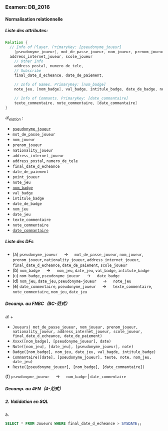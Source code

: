 ### Examen: DB_2016

#### Normalisation relationnelle

##### Liste des attributes:

```java
Relation {
  // Info of Player. PrimaryKey: [pseudonyme_joueur]
	[pseudonyme_joueur], mot_de_passe_joueur, nom_joueur, prenom_joueur, nationality_joueur, 
  address_internet_joueur, scole_joueur
	// Other Info
	address_postal, numero_de_tele,
	// Subscribe
	final_date_d_echeance, date_de_paiement,
  
	// Info of Games. PrimaryKey: [nom_badge]
	note_jeu, [nom_badge], val_badge, intitule_badge, date_de_badge, nom_jeu, date_jeu,

	// Info of Commants. PrimaryKey: [date_commantaire]
	texte_commentaire, note_commentaire, [date_commantaire]
}
```

$\mathcal{R}_{elation}$ :

- <u>`pseudonyme_joueur`</u>
- `mot_de_passe_joueur`
- `nom_joueur`
- `prenom_joueur`
- `nationality_joueur`
- `address_internet_joueur`
- `address_postal`, `numero_de_tele`
- `final_date_d_echeance`
- `date_de_paiement`
- `point_joueur`
- `note_jeu`
- <u>`nom_badge`</u>
- `val_badge`
- `intitule_badge`
- `date_de_badge`
- `nom_jeu`
- `date_jeu`
- `texte_commentaire`
- `note_commentaire`
- <u>`date_commantaire`</u>



##### Liste des DFs

- (a) `pseudonyme_joueur` $\quad \to \quad$ `mot_de_passe_joueur`, `nom_joueur`, `prenom_joueur`, `nationality_joueur`, `address_internet_joueur`, `final_date_d_echeance`, `date_de_paiement`, `scole_joueur`
- (b) `nom_badge` $\quad \to \quad$ `nom_jeu`, `date_jeu`, `val_badge`, `intitule_badge`
- (c) `nom_badge`, `pseudonyme_joueur` $\quad \to \quad$ `date_badge`
- (d) `nom_jeu`, `date_jeu`, `pseudonyme-joueur` $\quad \to \quad$ `note_jeu`
- (e) `date_commentaire`, `pseudonyme_joueur` $\quad \to \quad$ `texte_commentaire`, `note_commentaire`, `nom_jeu`, `date_jeu`





##### Decamp. au FNBC（BC-范式）

$\mathcal{R}$ + 

- `Joueurs( mot_de_passe_joueur, nom_joueur, prenom_joueur, nationality_joueur, address_internet_joueur, scole_joueur, final_date_d_echeance, date_de_paiement)`
- `Xxxx([nom_badge], [pseudonyme_joueur], date)`
- `Note([nom_jeu], [date_jeu], [pseudonyme_joueur], note)`
- `Badge([nom_badge], nom_jeu, date_jeu, val_bagde, intitule_badge)`
- `Commantaire([date], [pseudonyme_joueur], texte, note, nom_jeu, date_jeu)`
- `Reste([pseudonyme_joueur], [nom_badge], [date_commantaire])`

(f) `pseudonyme_joueur` $\quad \to \quad$ `nom_badge` | `date_commentaire`



##### Decamp. au 4FN（4-范式）



##### 2. Validation en SQL

a. 

```sql
SELECT * FROM Joueurs WHERE final_date_d_echeance > SYSDATE;;
```

